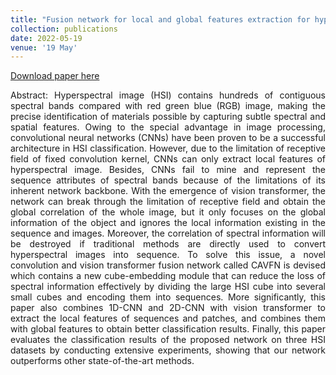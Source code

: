 ```yaml
---
title: "Fusion network for local and global features extraction for hyperspectral image classification"
collection: publications
date: 2022-05-19
venue: '19 May'
---
```

[Download paper here](https://www.tandfonline.com/doi/full/10.1080/01431161.2022.2102952)

<div style="text-align: justify;">
Abstract: Hyperspectral image (HSI) contains hundreds of contiguous spectral bands compared with red green blue (RGB) image, making the precise identification of materials possible by capturing subtle spectral and spatial features. Owing to the special advantage in image processing, convolutional neural networks (CNNs) have been proven to be a successful architecture in HSI classification. However, due to the limitation of receptive field of fixed convolution kernel, CNNs can only extract local features of hyperspectral image. Besides, CNNs fail to mine and represent the sequence attributes of spectral bands because of the limitations of its inherent network backbone. With the emergence of vision transformer, the network can break through the limitation of receptive field and obtain the global correlation of the whole image, but it only focuses on the global information of the object and ignores the local information existing in the sequence and images. Moreover, the correlation of spectral information will be destroyed if traditional methods are directly used to convert hyperspectral images into sequence. To solve this issue, a novel convolution and vision transformer fusion network called CAVFN is devised which contains a new cube-embedding module that can reduce the loss of spectral information effectively by dividing the large HSI cube into several small cubes and encoding them into sequences. More significantly, this paper also combines 1D-CNN and 2D-CNN with vision transformer to extract the local features of sequences and patches, and combines them with global features to obtain better classification results. Finally, this paper evaluates the classification results of the proposed network on three HSI datasets by conducting extensive experiments, showing that our network outperforms other state-of-the-art methods.
</div>

